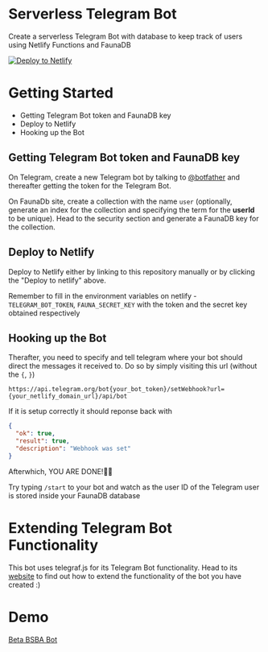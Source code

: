 # Serverless Telegram Bot

Create a serverless Telegram Bot with database to keep track of users using Netlify Functions and FaunaDB

[![Deploy to Netlify](https://www.netlify.com/img/deploy/button.svg)](https://app.netlify.com/start/deploy?repository=https://github.com/genemators/netlenister)

# Getting Started

* Getting Telegram Bot token and FaunaDB key
* Deploy to Netlify
* Hooking up the Bot

## Getting Telegram Bot token and FaunaDB key
On Telegram, create a new Telegram bot by talking to [@botfather](https://telegram.me/botfather) and thereafter getting the token for the Telegram Bot.

On FaunaDb site, create a collection with the name ```user``` (optionally, generate an index for the collection and specifying the term for the **userId** to be unique). Head to the security section and generate a FaunaDB key for the collection.

## Deploy to Netlify

Deploy to Netlify either by linking to this repository manually or by clicking the "Deploy to netlify" above.

Remember to fill in the environment variables on netlify - ```TELEGRAM_BOT_TOKEN```, ```FAUNA_SECRET_KEY``` with the token and the secret key obtained respectively

## Hooking up the Bot

Therafter, you need to specify and tell telegram where your bot should direct the messages it received to. Do so by simply visiting this url (without the ```{```, ```}```)

```
https://api.telegram.org/bot{your_bot_token}/setWebhook?url={your_netlify_domain_url}/api/bot
```

If it is setup correctly it should reponse back with

```json
{
  "ok": true,
  "result": true,
  "description": "Webhook was set"
}
```

Afterwhich, YOU ARE DONE!🎉🎉

Try typing ```/start``` to your bot and watch as the user ID of the Telegram user is stored inside your FaunaDB database

# Extending Telegram Bot Functionality

This bot uses telegraf.js for its Telegram Bot functionality. Head to its [website](https://telegraf.js.org/#/) to find out how to extend the functionality of the bot you have created :)

# Demo

[Beta BSBA Bot](https://t.me/beta_bsba_bot)